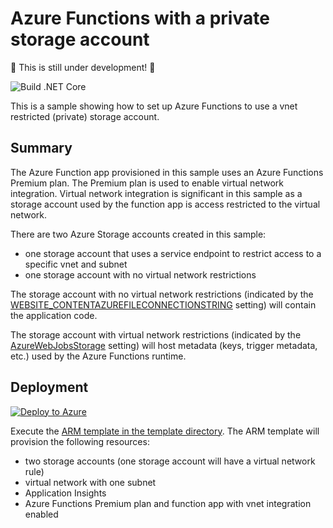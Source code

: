 # Azure Functions with a private storage account

:construction: This is still under development! :construction:

![Build .NET Core](https://github.com/mcollier/azure-functions-private-storage/workflows/Build%20.NET%20Core/badge.svg)

This is a sample showing how to set up Azure Functions to use a vnet restricted (private) storage account.  

## Summary

The Azure Function app provisioned in this sample uses an Azure Functions Premium plan.  The Premium plan is used to enable virtual network integration.  Virtual network integration is significant in this sample as a storage account used by the function app is access restricted to the virtual network.

There are two Azure Storage accounts created in this sample:

- one storage account that uses a service endpoint to restrict access to a specific vnet and subnet
- one storage account with no virtual network restrictions

The storage account with no virtual network restrictions (indicated by the [WEBSITE_CONTENTAZUREFILECONNECTIONSTRING](https://docs.microsoft.com/azure/azure-functions/functions-app-settings#website_contentazurefileconnectionstring) setting) will contain the application code.

The storage account with virtual network restrictions (indicated by the [AzureWebJobsStorage](https://docs.microsoft.com/azure/azure-functions/functions-app-settings#azurewebjobsstorage) setting) will host metadata (keys, trigger metadata, etc.) used by the Azure Functions runtime.

## Deployment

[![Deploy to Azure](https://aka.ms/deploytoazurebutton)](https://portal.azure.com/#create/Microsoft.Template/uri/https%3A%2F%2Fgithub.com%2Fmcollier%2Fazure-functions-private-storage.git)

Execute the [ARM template in the template directory](./template/azuredeploy.json).  The ARM template will provision the following resources:

- two storage accounts (one storage account will have a virtual network rule)
- virtual network with one subnet
- Application Insights
- Azure Functions Premium plan and function app with vnet integration enabled
